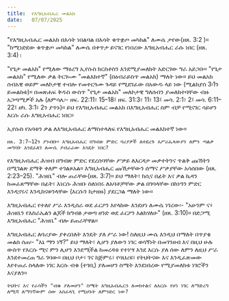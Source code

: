 ```yaml
---
title:  የእግዚአብሔር መልአክ
date:   07/07/2025
---
```


"የእግዚአብሔር መልአክ በእሳት ነበልባል በእሳት ቁጥቋጦ መካከል" ለሙሴ ታየው(ዘጸ. 3:2 )። "ከሚነድደው ቁጥቋጦ መካከል" ለሙሴ በቀጥታ ይናገር የነበረው እግዚአብሔር ራሱ ነበር (ዘጸ. 3:4)।

"የጌታ መልአክ" የሚለው ማዕረግ ኢየሱስ ክርስቶስን እንደሚያመለክት አድርገው ግራ አይጋቡ። "የጌታ መልአክ" የሚለው ቃል ትርጐሙ "መልእክተኛ" (በዕብራይስጥ መልአክ) ማለት ነው። ይህ መልአክ ሰብአዊ ወይም መለኮታዊ ተብሎ የመተርጎሙ ጉዳይ የሚደገፈው በአውዱ ላይ ነው (ሚልክያስ 3፡1ን ይመልከቱ)። በመጽሐፍ ቅዱስ ውስጥ "የጌታ መልአክ" መለኮታዊ ግለሰብን ያመለከተባቸው ብዙ አጋጣሚዎች አሉ (ለምሳሌ፡- ዘፍ. 22:11፣ 15–18፤ ዘፍ. 31:3፣ 11፣ 13፤ መሳ. 2:1፣ 2፤ መሳ. 6:11–22፤ ዘካ. 3:1፣ 2ን ያጥኑ)። ይህ የእግዚአብሔር መልአክ በእግዚአብሔር ስም ብቻ የሚናገር ሳይሆን እርሱ ራሱ እግዚአብሔር ነበር።

ኢየሱስ የአባቱን ቃል ለእግዚአብሔር ለማስተላለፍ የእግዚአብሔር መልእክተኛ ነው።

`ዘጸ. 3:7–12ን ያንብቡ። እግዚአብሔር በግብጽ ምድር ባሪያዎች ለተደረጉ እሥራኤላውያን ለምን ጣልቃ መግባት እንደፈለገ ለሙሴ ያብራራው እንዴት ነበር?`

የእግዚአብሔር ሕዝብ በግብጽ ምድር የደረሰባቸው ሥቃይ ለእርዳታ መቃተትንና ጥልቅ ጩኸትን በሚገልጽ ደማቅ ቀለም ተገልጾአል። እግዚአብሔር ጩኸታቸውን ሰማና ሥቃያቸው አሳሰበው (ዘጸ. 2:23–25). "ሕዝቤ" ብሎ ጠራቸው(ዘጸ. 3:7)። ይህ ማለት፣ ከሲና በፊት እና ቃል ኪዳን ከመፈጸማቸው በፊት፣ እነርሱ ሕዝቡ ስለነበሩ ለአባቶቻቸው ቃል በገባላቸው በከነዓን ምድር እንዲኖሩና እንዲከናወንላቸው (እርሱን ከታዘዙ) ያደርጋል ማለት ነው።

እግዚአብሔር የተለየ ሥራ እንዲሰራ ወደ ፈርዖን እየላከው እንደሆነ ለሙሴ ነገረው፡- "አሁንም ና፥ ሕዝቤን የእስራኤልን ልጆች ከግብፅ ታወጣ ዘንድ ወደ ፈርዖን እልክሃለሁ" (ዘጸ. 3:10)። በድጋሚ እግዚአብሔር "ሕዝቤ" ብሎ ይጠራቸዋል።

እግዚአብሔር ለባሪያው ያቀረበለት እንዴት ያለ ሥራ ነው! ስለዚህ ሙሴ እንዲህ በማለት በጥያቄ መልስ ሰጠ፡- "እኔ ማን ነኝ?" ይህ ማለት፣ ሊሆን ያለውን ነገር ወሳኝነት በመገንዘብ እና በዚህ ሁሉ ውስጥ የእርሱ ሚና ምን ሊሆን እንደሚችል ከመረዳቱ የተነሣ እንደ እርሱ ያለ ሰው ለምን ለዚህ ሥራ እንደተመረጠ ግራ ገባው። በዚህ ቦታ፣ ገና ከጅምሩ፣ የባህሪዩ፣ የትህትናው እና እንዲፈጽመው እየተጠራ ስላለው ነገር እርሱ ብቁ (ተገቢ) ያለመሆን ስሜት እንደነበረው የሚያመለክቱ ነገሮችን እናያለን።

`ትህትና እና የራሳችን "ብቁ ያለመሆን" ስሜት እግዚአብሔርን ለመከተልና ለእርሱ የሆነ ነገር ለማድረግ ለሚሻ ለማንኛውም ሰው አስፈላጊ የሚሆኑት ለምንድር ነው?`